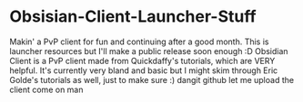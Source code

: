 # Obsisian-Client-Launcher-Stuff
Makin' a PvP client for fun and continuing after a good month. This is launcher resources but I'll make a public release soon enough :D
Obsidian Client is a PvP client made from Quickdaffy's tutorials, which are VERY helpful.
It's currently very bland and basic but I might skim through Eric Golde's tutorials as well, just to make sure :)
dangit github let me upload the client come on man
